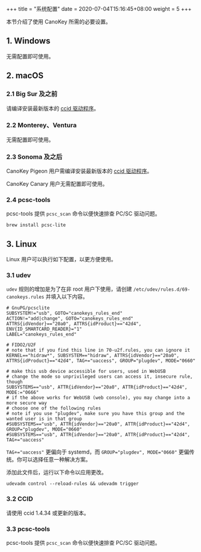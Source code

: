 +++
title = "系统配置"
date =  2020-07-04T15:16:45+08:00
weight = 5
+++

本节介绍了使用 CanoKey 所需的必要设置。

## 1. Windows

无需配置即可使用。

## 2. macOS

### 2.1 Big Sur 及之前

请编译安装最新版本的 [ccid 驱动程序](https://ccid.apdu.fr/)。

### 2.2 Monterey、Ventura

无需配置即可使用。

### 2.3 Sonoma 及之后

CanoKey Pigeon 用户需编译安装最新版本的 [ccid 驱动程序](https://ccid.apdu.fr/)。

CanoKey Canary 用户无需配置即可使用。

### 2.4 pcsc-tools

pcsc-tools 提供 `pcsc_scan` 命令以便快速排查 PC/SC 驱动问题。

```sh
brew install pcsc-lite
```

## 3. Linux

Linux 用户可以执行如下配置，以更方便使用。

### 3.1 udev

`udev` 规则的增加是为了在非 root 用户下使用，请创建 `/etc/udev/rules.d/69-canokeys.rules` 并填入以下内容。

```
# GnuPG/pcsclite
SUBSYSTEM!="usb", GOTO="canokeys_rules_end"
ACTION!="add|change", GOTO="canokeys_rules_end"
ATTRS{idVendor}=="20a0", ATTRS{idProduct}=="42d4", ENV{ID_SMARTCARD_READER}="1"
LABEL="canokeys_rules_end"

# FIDO2/U2F
# note that if you find this line in 70-u2f.rules, you can ignore it
KERNEL=="hidraw*", SUBSYSTEM=="hidraw", ATTRS{idVendor}=="20a0", ATTRS{idProduct}=="42d4", TAG+="uaccess", GROUP="plugdev", MODE="0660"

# make this usb device accessible for users, used in WebUSB
# change the mode so unprivileged users can access it, insecure rule, though
SUBSYSTEMS=="usb", ATTR{idVendor}=="20a0", ATTR{idProduct}=="42d4", MODE:="0666"
# if the above works for WebUSB (web console), you may change into a more secure way
# choose one of the following rules
# note if you use "plugdev", make sure you have this group and the wanted user is in that group
#SUBSYSTEMS=="usb", ATTR{idVendor}=="20a0", ATTR{idProduct}=="42d4", GROUP="plugdev", MODE="0660"
#SUBSYSTEMS=="usb", ATTR{idVendor}=="20a0", ATTR{idProduct}=="42d4", TAG+="uaccess"
```

`TAG+="uaccess"` 更偏向于 systemd，而 `GROUP="plugdev", MODE="0660"` 更偏传统。你可以选择任意一种解决方案。

添加此文件后，运行以下命令以应用更改。

```
udevadm control --reload-rules && udevadm trigger
```

### 3.2 CCID

请使用 ccid 1.4.34 或更新的版本。

### 3.3 pcsc-tools

pcsc-tools 提供 `pcsc_scan` 命令以便快速排查 PC/SC 驱动问题。